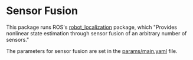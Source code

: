 # Sensor Fusion

This package runs ROS's [robot_localization](http://wiki.ros.org/robot_localization) package, which "Provides nonlinear state estimation through sensor fusion of an arbitrary number of sensors."

The parameters for sensor fusion are set in the [params/main.yaml](params/main.yaml) file.